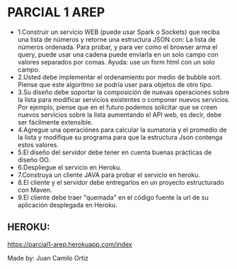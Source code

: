 # PARCIAL 1 AREP

* 1.Construir un servicio WEB (puede usar Spark o Sockets) que reciba una lista de números y retorne una estructura JSON con: La lista de números ordenada. Para probar, y para ver como el browser arma el query, puede usar una cadena puede enviarla en un solo campo con valores separados por comas. Ayuda: use un form html con un solo campo.
* 2.Usted debe implementar el ordenamiento por medio de bubble sort. Piense que este algoritmo se podría user para objetos de otro tipo.
* 3.Su diseño debe soportar la composición de nuevas operaciones sobre la lista para modificar servicios existentes o componer nuevos servicios. Por ejemplo, piense que en el futuro podemos solicitar que se creen nuevos servicios sobre la lista aumentando el API web, es decir,  debe ser fácilmente extensible.
* 4.Agregue una operaciónes para calcular la sumatoria  y el promedio de la lista y modifique su programa para que la estructura Json contenga estos valores.
* 5.El diseño del servidor debe tener en cuenta buenas prácticas de diseño OO.
* 6.Despliegue el servicio en Heroku.
* 7.Construya un cliente JAVA para probar el servicio en heroku.
* 8.El cliente y el servidor debe entregarlos en un proyecto estructurado con Maven.
* 9.El cliente debe traer "quemada" en el código fuente la url de su aplicación desplegada en Heroku.


## HEROKU:
https://parcial1-arep.herokuapp.com/index


Made by:
Juan Camilo Ortiz
